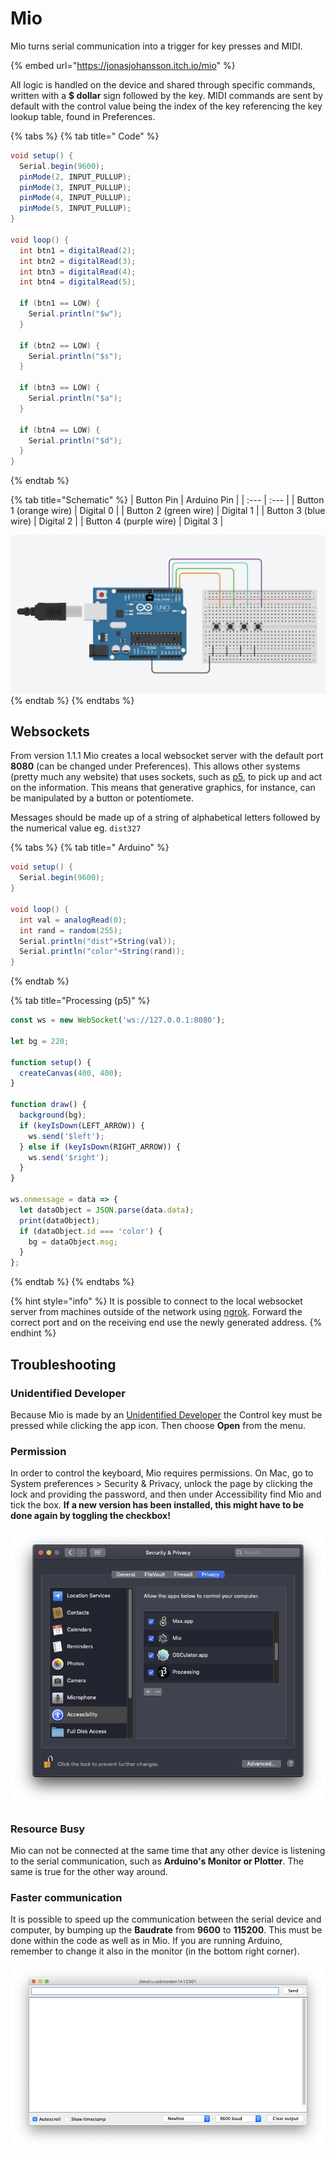 # Mio

Mio turns serial communication into a trigger for key presses and MIDI.

{% embed url="https://jonasjohansson.itch.io/mio" %}

All logic is handled on the device and shared through specific commands, written with a **$ dollar** sign followed by the key. MIDI commands are sent by default with the control value being the index of the key referencing the key lookup table, found in Preferences.

{% tabs %}
{% tab title=" Code" %}
```csharp
void setup() {
  Serial.begin(9600);
  pinMode(2, INPUT_PULLUP);
  pinMode(3, INPUT_PULLUP);
  pinMode(4, INPUT_PULLUP);
  pinMode(5, INPUT_PULLUP);
}

void loop() {
  int btn1 = digitalRead(2);
  int btn2 = digitalRead(3);
  int btn3 = digitalRead(4);
  int btn4 = digitalRead(5);

  if (btn1 == LOW) {
    Serial.println("$w");
  }

  if (btn2 == LOW) {
    Serial.println("$s");
  }

  if (btn3 == LOW) {
    Serial.println("$a");
  }

  if (btn4 == LOW) {
    Serial.println("$d");
  }
}
```
{% endtab %}

{% tab title="Schematic" %}
| Button Pin  | Arduino Pin |
| :--- | :--- |
| Button 1 \(orange wire\) | Digital 0 |
| Button 2 \(green wire\) | Digital 1 |
| Button 3 \(blue wire\) | Digital 2 |
| Button 4 \(purple wire\) | Digital 3 |

![](../.gitbook/assets/image%20%287%29.png)
{% endtab %}
{% endtabs %}

## Websockets

From version 1.1.1 Mio creates a local websocket server with the default port **8080** \(can be changed under Preferences\). This allows other systems \(pretty much any website\) that uses sockets, such as [p5](../software/p5/), to pick up and act on the information. This means that generative graphics, for instance, can be manipulated by a button or potentiomete. 

Messages should be made up of a string of alphabetical letters followed by the numerical value eg. `dist327`

{% tabs %}
{% tab title=" Arduino" %}
```csharp
void setup() {
  Serial.begin(9600);
}

void loop() {
  int val = analogRead(0);
  int rand = random(255);
  Serial.println("dist"+String(val));
  Serial.println("color"+String(rand));
}
```
{% endtab %}

{% tab title="Processing \(p5\)" %}
```javascript
const ws = new WebSocket('ws://127.0.0.1:8080');

let bg = 220;

function setup() {
  createCanvas(400, 400);
}

function draw() {
  background(bg);
  if (keyIsDown(LEFT_ARROW)) {
    ws.send('$left');
  } else if (keyIsDown(RIGHT_ARROW)) {
    ws.send('$right');
  }
}

ws.onmessage = data => {
  let dataObject = JSON.parse(data.data);
  print(dataObject);
  if (dataObject.id === 'color') {
    bg = dataObject.msg;
  }
};
```
{% endtab %}
{% endtabs %}

{% hint style="info" %}
It is possible to connect to the local websocket server from machines outside of the network using [ngrok](https://ngrok.com/docs). Forward the correct port and on the receiving end use the newly generated address.
{% endhint %}

## Troubleshooting

### Unidentified Developer

Because Mio is made by an [Unidentified Developer](https://jonasjohansson.se/) the Control key must be pressed while clicking the app icon. Then choose **Open** from the menu.

### Permission

In order to control the keyboard, Mio requires permissions. On Mac, go to System preferences &gt; Security & Privacy, unlock the page by clicking the lock and providing the password, and then under Accessibility find Mio and tick the box. **If a new version has been installed, this might have to be done again by toggling the checkbox!**

![](../.gitbook/assets/permissions.png)

### Resource Busy

Mio can not be connected at the same time that any other device is listening to the serial communication, such as **Arduino's Monitor or Plotter**. The same is true for the other way around.

### Faster communication

It is possible to speed up the communication between the serial device and computer, by bumping up the **Baudrate** from **9600** to **115200**. This must be done within the code as well as in Mio. If you are running Arduino, remember to change it also in the monitor \(in the bottom right corner\).

![](../.gitbook/assets/serial.png)

